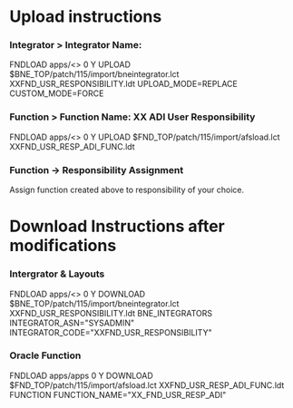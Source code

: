 # Upload instructions

### Integrator  >  Integrator Name: 
FNDLOAD apps/<<password>> 0 Y UPLOAD $BNE_TOP/patch/115/import/bneintegrator.lct XXFND_USR_RESPONSIBILITY.ldt UPLOAD_MODE=REPLACE CUSTOM_MODE=FORCE

### Function    > Function Name:  XX ADI User Responsibility
FNDLOAD apps/<<password>>  0 Y UPLOAD $FND_TOP/patch/115/import/afsload.lct XXFND_USR_RESP_ADI_FUNC.ldt

### Function → Responsibility Assignment
Assign function created above to responsibility of your choice.



# Download Instructions after modifications

### Intergrator & Layouts

FNDLOAD apps/<<password>> 0 Y DOWNLOAD $BNE_TOP/patch/115/import/bneintegrator.lct XXFND_USR_RESPONSIBILITY.ldt BNE_INTEGRATORS INTEGRATOR_ASN="SYSADMIN" INTEGRATOR_CODE="XXFND_USR_RESPONSIBILITY"
  
### Oracle Function

FNDLOAD apps/apps 0 Y DOWNLOAD $FND_TOP/patch/115/import/afsload.lct XXFND_USR_RESP_ADI_FUNC.ldt FUNCTION FUNCTION_NAME="XX_FND_USR_RESP_ADI"

